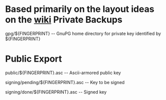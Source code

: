 
Based primarily on the layout ideas on the [wiki](https://wiki.debian.org/OpenPGP/CleanRoomLiveEnvironment/#Flash_card_layout)
Private Backups
===============
gpg/${FINGERPRINT} 			-- GnuPG home directory for private key identified by ${FINGERPRINT}

Public Export
=============
public/${FINGERPRINT}.asc 		-- Ascii-armored public key

signing/pending/${FINGERPRINT}.asc 	-- Key to be signed

signing/done/${FINGERPRINT}.asc		-- Signed key
